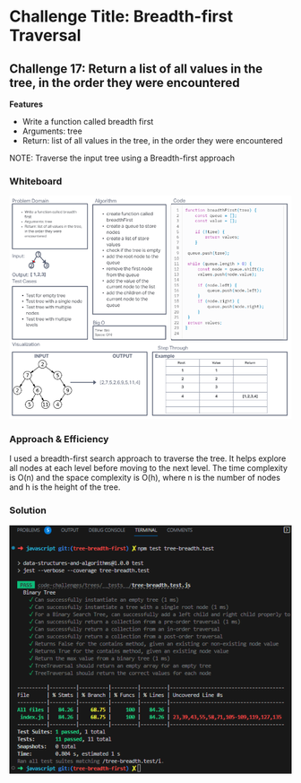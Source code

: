 # Challenge Title:  Breadth-first Traversal

## Challenge 17:  Return a list of all values in the tree, in the order they were encountered


**Features**

- Write a function called breadth first
- Arguments: tree
- Return: list of all values in the tree, in the order they were encountered

NOTE: Traverse the input tree using a Breadth-first approach

### Whiteboard
![tree-breadth whiteboard](../assets/Breadth-first-whiteboard.png)

### Approach & Efficiency
I used a breadth-first search approach to traverse the tree. It helps explore all nodes at each level before moving to the next level. The time complexity is O(n) and the space complexity is O(h), where n is the number of nodes and h is the height of the tree.

### Solution
![breadth-tree traversal solution](../assets/breadth-first-solution.png)
